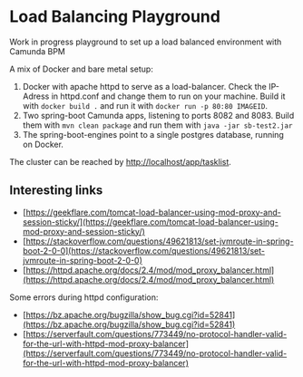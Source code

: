 # Load Balancing Playground
Work in progress playground to set up a load balanced environment with Camunda BPM

A mix of Docker and bare metal setup:

1. Docker with apache httpd to serve as a load-balancer. Check the IP-Adress in httpd.conf and change them to run on your machine. 
Build it with `docker build .` and run it with `docker run -p 80:80 IMAGEID`. 
2. Two spring-boot Camunda apps, listening to ports 8082 and 8083. Build them with `mvn clean package` and run them with `java -jar sb-test2.jar`
3. The spring-boot-engines point to a single postgres database, running on Docker.   

The cluster can be reached by [http://localhost/app/tasklist](http://localhost/app/tasklist).

## Interesting links
* [https://geekflare.com/tomcat-load-balancer-using-mod-proxy-and-session-sticky/](https://geekflare.com/tomcat-load-balancer-using-mod-proxy-and-session-sticky/)
* [https://stackoverflow.com/questions/49621813/set-jvmroute-in-spring-boot-2-0-0](https://stackoverflow.com/questions/49621813/set-jvmroute-in-spring-boot-2-0-0)
* [https://httpd.apache.org/docs/2.4/mod/mod_proxy_balancer.html](https://httpd.apache.org/docs/2.4/mod/mod_proxy_balancer.html)

Some errors during httpd configuration:
* [https://bz.apache.org/bugzilla/show_bug.cgi?id=52841](https://bz.apache.org/bugzilla/show_bug.cgi?id=52841)
* [https://serverfault.com/questions/773449/no-protocol-handler-valid-for-the-url-with-httpd-mod-proxy-balancer](https://serverfault.com/questions/773449/no-protocol-handler-valid-for-the-url-with-httpd-mod-proxy-balancer)
